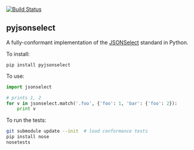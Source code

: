 [![Build Status](https://travis-ci.org/danvk/pyjsonselect.svg?branch=master)](https://travis-ci.org/danvk/pyjsonselect)

pyjsonselect
------------

A fully-conformant implementation of the [JSONSelect](http://jsonselect.org/)
standard in Python.

To install:

    pip install pyjsonselect

To use:

```python
import jsonselect

# prints 1, 2
for v in jsonselect.match('.foo', {'foo': 1, 'bar': {'foo': 2}):
    print v
```

To run the tests:

```bash
git submodule update --init  # load conformance tests
pip install nose
nosetests
```

